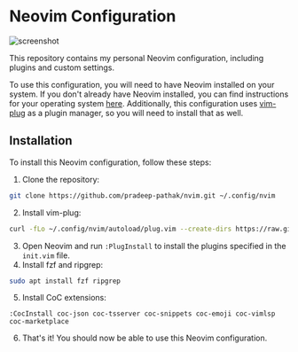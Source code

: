 # Neovim Configuration

![screenshot](https://github.com/pradeep-pathak/nvim/blob/master/screenshot.png)

This repository contains my personal Neovim configuration, including plugins and custom settings.

To use this configuration, you will need to have Neovim installed on your system. If you don't already have Neovim installed, you can find instructions for your operating system [here](https://neovim.io/). Additionally, this configuration uses [vim-plug](https://github.com/junegunn/vim-plug) as a plugin manager, so you will need to install that as well.

## Installation

To install this Neovim configuration, follow these steps:

1. Clone the repository:
```bash
git clone https://github.com/pradeep-pathak/nvim.git ~/.config/nvim
```
2. Install vim-plug:
```bash
curl -fLo ~/.config/nvim/autoload/plug.vim --create-dirs https://raw.githubusercontent.com/junegunn/vim-plug/master/plug.vim
```
3. Open Neovim and run `:PlugInstall` to install the plugins specified in the `init.vim` file.
4. Install fzf and ripgrep:
```bash
sudo apt install fzf ripgrep
```
5. Install CoC extensions:
```
:CocInstall coc-json coc-tsserver coc-snippets coc-emoji coc-vimlsp coc-marketplace
```
6. That's it! You should now be able to use this Neovim configuration.
